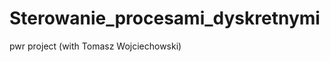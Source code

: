Sterowanie_procesami_dyskretnymi
================================

pwr project (with Tomasz Wojciechowski)